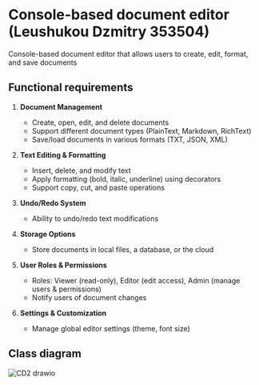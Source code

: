 # Console-based document editor (Leushukou Dzmitry 353504)
Сonsole-based document editor that allows users to create, edit, format, and save documents

## **Functional requirements** 
1. **Document Management**
   - Create, open, edit, and delete documents
   - Support different document types (PlainText, Markdown, RichText)
   - Save/load documents in various formats (TXT, JSON, XML)

2. **Text Editing & Formatting**
   - Insert, delete, and modify text
   - Apply formatting (bold, italic, underline) using decorators
   - Support copy, cut, and paste operations

3. **Undo/Redo System**
   - Ability to undo/redо text modifications

4. **Storage Options**
   - Store documents in local files, a database, or the cloud

5. **User Roles & Permissions**
   - Roles: Viewer (read-only), Editor (edit access), Admin (manage users & permissions)
   - Notify users of document changes

6. **Settings & Customization**
   - Manage global editor settings (theme, font size)

## **Class diagram** 
![CD2 drawio](https://github.com/user-attachments/assets/0bc67ece-2cbf-4395-b273-fe9dfb3ef722)
